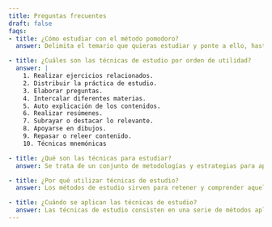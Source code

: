 ```yaml
---
title: Preguntas frecuentes
draft: false
faqs:
- title: ¿Cómo estudiar con el método pomodoro?
  answer: Delimita el temario que quieras estudiar y ponte a ello, hasta que este acabe. Cuando pase, descansa 5 minutos. Vuelve a retomarlo 25 minutos más con los descansos de 5 minutos pertinentes.

- title: ¿Cuáles son las técnicas de estudio por orden de utilidad?
  answer: |
    1. Realizar ejercicios relacionados.
    2. Distribuir la práctica de estudio.
    3. Elaborar preguntas.
    4. Intercalar diferentes materias.
    5. Auto explicación de los contenidos.
    6. Realizar resúmenes.
    7. Subrayar o destacar lo relevante.
    8. Apoyarse en dibujos.
    9. Repasar o releer contenido.
    10. Técnicas mnemónicas

- title: ¿Qué son las técnicas para estudiar?
  answer: Se trata de un conjunto de metodologías y estrategias para aplicar de forma organizada, eficiente y planificada en nuestras jornadas de estudio.

- title: ¿Por qué utilizar técnicas de estudio?
  answer: Los métodos de estudio sirven para retener y comprender aquello que leemos y estudiamos en nuestra formación profesional o en el ámbito personal.

- title: ¿Cuándo se aplican las técnicas de estudio?
  answer: Las técnicas de estudio consisten en una serie de métodos aplicados al momento de estudiar, cuya finalidad es facilitar la concentración del estudiante durante el proceso de aprendizaje.
---
```

